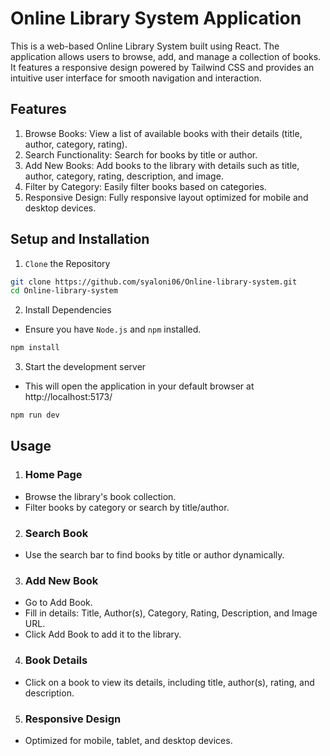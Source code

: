 # Online Library System Application
This is a web-based Online Library System built using React. The application allows users to browse, add, and manage a collection of books. It features a responsive design powered by Tailwind CSS and provides an intuitive user interface for smooth navigation and interaction.
## Features
1. Browse Books: View a list of available books with their details (title, author, category, rating).
2. Search Functionality: Search for books by title or author.
3. Add New Books: Add books to the library with details such as title, author, category, rating, description, and image.
4. Filter by Category: Easily filter books based on categories.
5. Responsive Design: Fully responsive layout optimized for mobile and desktop devices.
## Setup and Installation
1. `Clone` the Repository
``` bash
git clone https://github.com/syaloni06/Online-library-system.git
cd Online-library-system
```
2. Install Dependencies
- Ensure you have `Node.js` and `npm` installed.
``` bash
npm install
```
3. Start the development server
- This will open the application in your default browser at http://localhost:5173/
``` bash
npm run dev
```
## Usage
1. ### Home Page
- Browse the library's book collection.
- Filter books by category or search by title/author.
2. ### Search Book
- Use the search bar to find books by title or author dynamically.
3. ### Add New Book
- Go to Add Book.
- Fill in details: Title, Author(s), Category, Rating, Description, and Image URL.
- Click Add Book to add it to the library.
4. ### Book Details
- Click on a book to view its details, including title, author(s), rating, and description.
5. ### Responsive Design
- Optimized for mobile, tablet, and desktop devices.
